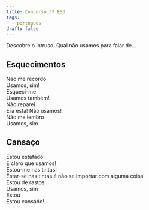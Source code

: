 ```yaml
---
title: Concurso 3º ESO
tags:
  - portugues
draft: false
---
```

Descobre o intruso. Qual não usamos para falar de...

## Esquecimentos

<e-card color="1">
  <div>Não me recordo</div>
  <div>
Usamos, sim!
  </div>
</e-card>

<e-card color="2">
  <div>Esqueci-me</div>
  <div>
Usamos também!
  </div>
</e-card>

<e-card color="3">
  <div>Não reparei</div>
<div>
Era esta! Não usamos!
</div>
</e-card>

<e-card color="4">
  <div>Não me lembro</div>
  <div>
Usamos, sim
  </div>
</e-card>

## Cansaço

<e-card color="5">
  <div>Estou estafado!</div>
  <div>
É claro que usamos!
  </div>
</e-card>

<e-card color="6">
  <div>Estou-me nas tintas!</div>
  <div>
Estar-se nas tintas é não se importar com alguma coisa
  </div>
</e-card>

<e-card color="7">
  <div>Estou de rastos</div>
  <div>
Usamos, sim
  </div>
</e-card>

<e-card color="8">
  <div>Estou </div>
  <div>
Estou cansado!
  </div>
</e-card>